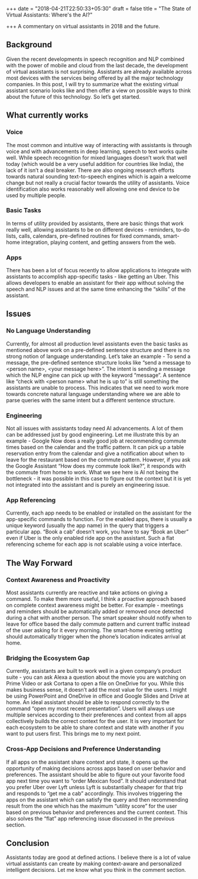 +++
date = "2018-04-21T22:50:33+05:30"
draft = false
title = "The State of Virtual Assistants: Where's the AI?"

+++
A commentary on virtual assistants in 2018 and the future.
<!--more-->

## Background
Given the recent developments in speech recognition and NLP combined with the power of mobile and cloud from the last decade, the development of virtual assistants is not surprising. Assistants are already available across most devices with the services being offered by all the major technology companies. In this post, I will try to summarize what the existing virtual assistant scenario looks like and then offer a view on possible ways to think about the future of this technology. So let’s get started.

## What currently works
### Voice
The most common and intuitive way of interacting with assistants is through voice and with advancements in deep learning, speech to text works quite well. While speech recognition for mixed languages doesn’t work that well today (which would be a very useful addition for countries like India), the lack of it isn’t a deal breaker. There are also ongoing research efforts towards natural sounding text-to-speech engines which is again a welcome change but not really a crucial factor towards the utility of assistants. Voice identification also works reasonably well allowing one end device to be used by multiple people.

### Basic Tasks
In terms of utility provided by assistants, there are basic things that work really well, allowing assistants to be on different devices - reminders, to-do lists, calls, calendars, pre-defined routines for fixed commands, smart-home integration, playing content, and getting answers from the web.

### Apps
There has been a lot of focus recently to allow applications to integrate with assistants to accomplish app-specific tasks - like getting an Uber. This allows developers to enable an assistant for their app without solving the speech and NLP issues and at the same time enhancing the “skills” of the assistant.

## Issues
### No Language Understanding
Currently, for almost all production level assistants even the basic tasks as mentioned above work on a pre-defined sentence structure and there is no strong notion of language understanding. Let’s take an example - To send a message, the pre-defined sentence structure looks like “send a message to \<person name\>, \<your message here\>”. The intent is sending a message which the NLP engine can pick up with the keyword “message”. A sentence like “check with \<person name\> what he is up to” is still something the assistants are unable to process. This indicates that we need to work more towards concrete natural language understanding where we are able to parse queries with the same intent but a different sentence structure.

### Engineering
Not all issues with assistants today need AI advancements. A lot of them can be addressed just by good engineering. Let me illustrate this by an example - Google Now does a really good job at recommending commute times based on the calendar and the traffic pattern. It can pick up a table reservation entry from the calendar and give a notification about when to leave for the restaurant based on the commute pattern. However, if you ask the Google Assistant “How does my commute look like?”, it responds with the commute from home to work. What we see here is AI not being the bottleneck - it was possible in this case to figure out the context but it is yet not integrated into the assistant and is purely an engineering issue.

### App Referencing
Currently, each app needs to be enabled or installed on the assistant for the app-specific commands to function. For the enabled apps, there is usually a unique keyword (usually the app name) in the query that triggers a particular app. “Book a cab” doesn’t work, you have to say “Book an Uber” even if Uber is the only enabled ride app on the assistant. Such a flat referencing scheme for each app is not scalable using a voice interface.

## The Way Forward
### Context Awareness and Proactivity
Most assistants currently are reactive and take actions on giving a command. To make them more useful, I think a proactive approach based on complete context awareness might be better. For example - meetings and reminders should be automatically added or removed once detected during a chat with another person. The smart speaker should notify when to leave for office based the daily commute pattern and current traffic instead of the user asking for it every morning. The smart-home evening setting should automatically trigger when the phone’s location indicates arrival at home.

### Bridging the Ecosystem Gap
Currently, assistants are built to work well in a given company’s product suite - you can ask Alexa a question about the movie you are watching on Prime Video or ask Cortana to open a file on OneDrive for you. While this makes business sense, it doesn’t add the most value for the users. I might be using PowerPoint and OneDrive in office and Google Slides and Drive at home. An ideal assistant should be able to respond correctly to the command “open my most recent presentation”. Users will always use multiple services according to their preferences and context from all apps collectively builds the correct context for the user. It is very important for each ecosystem to be able to share context and state with another if you want to put users first. This brings me to my next point.

### Cross-App Decisions and Preference Understanding
If all apps on the assistant share context and state, it opens up the opportunity of making decisions across apps based on user behavior and preferences. The assistant should be able to figure out your favorite food app next time you want to “order Mexican food”. It should understand that you prefer Uber over Lyft unless Lyft is substantially cheaper for that trip and responds to “get me a cab” accordingly. This involves triggering the apps on the assistant which can satisfy the query and then recommending result from the one which has the maximum “utility score” for the user based on previous behavior and preferences and the current context. This also solves the “flat” app referencing issue discussed in the previous section.

## Conclusion
Assistants today are good at defined actions. I believe there is a lot of value virtual assistants can create by making context-aware and personalized intelligent decisions. Let me know what you think in the comment section.
